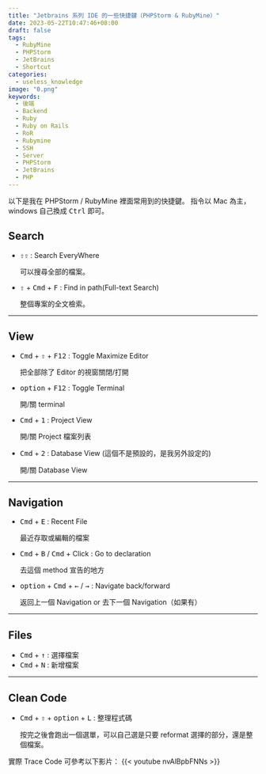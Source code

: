 ```yaml
---
title: "Jetbrains 系列 IDE 的一些快捷鍵（PHPStorm & RubyMine）"
date: 2023-05-22T10:47:46+08:00
draft: false
tags:
  - RubyMine
  - PHPStorm
  - JetBrains
  - Shortcut
categories:
  - useless_knowledge
image: "0.png"
keywords:
  - 後端
  - Backend
  - Ruby
  - Ruby on Rails
  - RoR
  - Rubymine
  - SSH
  - Server   
  - PHPStorm
  - JetBrains
  - PHP 
---
```

以下是我在 PHPStorm / RubyMine 裡面常用到的快捷鍵。
指令以 Mac 為主，windows 自己換成 <kbd>Ctrl</kbd> 即可。

## Search
- <kbd>&#8679;</kbd><kbd>&#8679;</kbd> : Search EveryWhere
  
    可以搜尋全部的檔案。
- <kbd>&#8679;</kbd> + <kbd>Cmd</kbd> + <kbd>F</kbd> : Find in path(Full-text Search)

    整個專案的全文檢索。
---

## View
- <kbd>Cmd</kbd> + <kbd>&#8679;</kbd> + <kbd>F12</kbd> : Toggle Maximize Editor

    把全部除了 Editor 的視窗關閉/打開
- <kbd>option</kbd> + <kbd>F12</kbd> : Toggle Terminal

    開/關 terminal
- <kbd>Cmd</kbd> + <kbd>1</kbd> : Project View

    開/關 Project 檔案列表
- <kbd>Cmd</kbd> + <kbd>2</kbd> : Database View (這個不是預設的，是我另外設定的)

    開/關 Database View
---

## Navigation
- <kbd>Cmd</kbd> + <kbd>E</kbd> : Recent File

  最近存取或編輯的檔案
- <kbd>Cmd</kbd> + <kbd>B</kbd> / <kbd>Cmd</kbd> + Click : Go to declaration

  去這個 method 宣告的地方
- <kbd>option</kbd> + <kbd>Cmd</kbd> + <kbd>&#8592;</kbd> / <kbd>&#8594;</kbd> : Navigate back/forward

  返回上一個 Navigation or 去下一個 Navigation（如果有）
---

## Files
- <kbd>Cmd</kbd> + <kbd>&#8593;</kbd> : 選擇檔案
- <kbd>Cmd</kbd> + <kbd>N</kbd> : 新增檔案

---

## Clean Code
- <kbd>Cmd</kbd> + <kbd>&#8679;</kbd> + <kbd>option</kbd> + <kbd>L</kbd> : 整理程式碼

  按完之後會跑出一個選單，可以自己選是只要 reformat 選擇的部分，還是整個檔案。


實際 Trace Code 可參考以下影片：
{{< youtube nvAlBpbFNNs >}}
